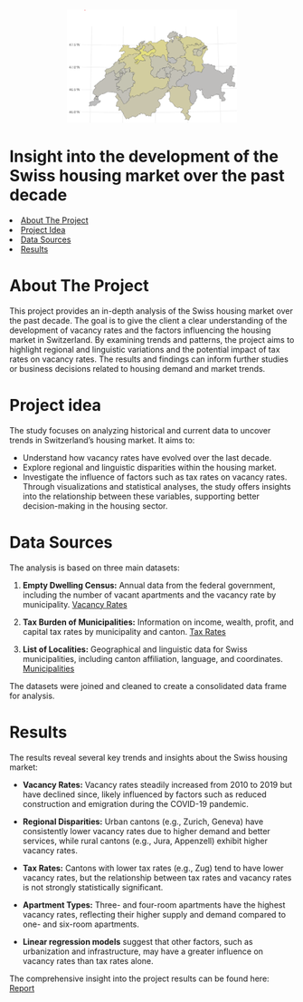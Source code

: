 <!-- This Readme file is based on the template found here: https://github.com/othneildrew/Best-README-Template/blob/main/BLANK_README.md  -->
<a id="readme-top"></a>


<!-- PROJECT LOGO -->
<br />
<div align="center">
  <a href="https://github.com/Carlomk1/swiss-real-estate-development">
    <img src="images/swiss-map.png" alt="Logo" width="300" height="200">
  </a>
</div>

# Insight into the development of the Swiss housing market over the past decade


<!-- TABLE OF CONTENTS -->
<li><a href="#about-the-project">About The Project</a></li>
<li><a href="#project-idea">Project Idea</a></li>
<li><a href="#data-sources">Data Sources</a></li>
<li><a href="#results">Results</a></li>


# About The Project
This project provides an in-depth analysis of the Swiss housing market over the past decade. The goal is to give the client a clear understanding of the development of vacancy rates and the factors influencing the housing market in Switzerland. By examining trends and patterns, the project aims to highlight regional and linguistic variations and the potential impact of tax rates on vacancy rates. The results and findings can inform further studies or business decisions related to housing demand and market trends.

# Project idea
The study focuses on analyzing historical and current data to uncover trends in Switzerland’s housing market. 
It aims to:

- Understand how vacancy rates have evolved over the last decade.
- Explore regional and linguistic disparities within the housing market.
- Investigate the influence of factors such as tax rates on vacancy rates. Through visualizations and statistical analyses, the study offers insights into the relationship between these variables, supporting better decision-making in the housing sector.

# Data Sources
The analysis is based on three main datasets:

1. **Empty Dwelling Census:** Annual data from the federal government, including the number of vacant apartments and the vacancy rate by municipality. [Vacancy Rates]

2. **Tax Burden of Municipalities:** Information on income, wealth, profit, and capital tax rates by municipality and canton. [Tax Rates]

3. **List of Localities:** Geographical and linguistic data for Swiss municipalities, including canton affiliation, language, and coordinates. [Municipalities]

The datasets were joined and cleaned to create a consolidated data frame for analysis.

# Results
The results reveal several key trends and insights about the Swiss housing market:

- **Vacancy Rates:** Vacancy rates steadily increased from 2010 to 2019 but have declined since, likely influenced by factors such as reduced construction and emigration during the COVID-19 pandemic.

- **Regional Disparities:** Urban cantons (e.g., Zurich, Geneva) have consistently lower vacancy rates due to higher demand and better services, while rural cantons (e.g., Jura, Appenzell) exhibit higher vacancy rates.

- **Tax Rates:** Cantons with lower tax rates (e.g., Zug) tend to have lower vacancy rates, but the relationship between tax rates and vacancy rates is not strongly statistically significant.

- **Apartment Types:** Three- and four-room apartments have the highest vacancy rates, reflecting their higher supply and demand compared to one- and six-room apartments.

- **Linear regression models** suggest that other factors, such as urbanization and infrastructure, may have a greater influence on vacancy rates than tax rates alone.


The comprehensive insight into the project results can be found here: [Report]


<!-- MARKDOWN LINKS & IMAGES -->
[Vacancy Rates]: https://www.bfs.admin.ch/bfs/de/home/statistiken/bau-wohnungswesen/wohnungen/leerwohnungen.html
[Municipalities]: https://www.swisstopo.admin.ch/de/amtliches-ortschaftenverzeichnis
[Tax Rates]: https://www.estv.admin.ch/estv/de/home/die-estv/steuerstatistiken-estv/steuerbelastung-schweiz/belastung-gemeinden.html
[Report]: https://github.com/Carlomk1/swiss-real-estate-development/blob/25cce85f0c29de1929ba390d751afb59e8e88d83/real-estate-development_report.pdf